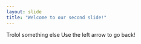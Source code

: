 ```yaml
---
layout: slide
title: "Welcome to our second slide!"
---
```

Trolol something else
Use the left arrow to go back!

